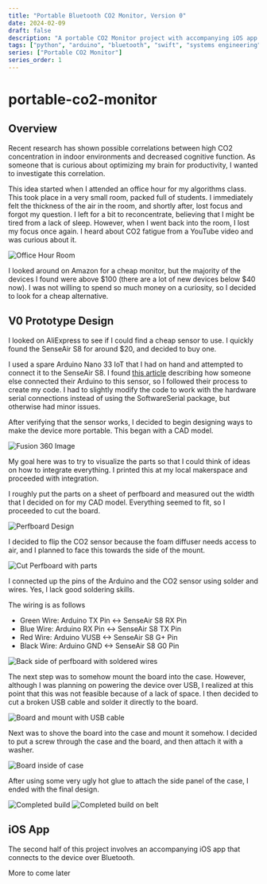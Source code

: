 ```yaml
---
title: "Portable Bluetooth CO2 Monitor, Version 0"
date: 2024-02-09
draft: false
description: "A portable CO2 Monitor project with accompanying iOS app for detecting excess CO2"
tags: ["python", "arduino", "bluetooth", "swift", "systems engineering"]
series: ["Portable CO2 Monitor"]
series_order: 1
---
```


# portable-co2-monitor

## Overview

Recent research has shown possible correlations between high CO2 concentration in indoor environments and decreased cognitive function. As someone that is curious about optimizing my brain for productivity, I wanted to investigate this correlation.

This idea started when I attended an office hour for my algorithms class. This took place in a very small room, packed full of students. I immediately felt the thickness of the air in the room, and shortly after, lost focus and forgot my question. I left for a bit to reconcentrate, believing that I might be tired from a lack of sleep. However, when I went back into the room, I lost my focus once again. I heard about CO2 fatigue from a YouTube video and was curious about it.

![Office Hour Room](Office%20Room.jpeg)

I looked around on Amazon for a cheap monitor, but the majority of the devices I found were above $100 (there are a lot of new devices below $40 now). I was not willing to spend so much money on a curiosity, so I decided to look for a cheap alternative.

## V0 Prototype Design

I looked on AliExpress to see if I could find a cheap sensor to use. I quickly found the SenseAir S8 for around $20, and decided to buy one.

I used a spare Arduino Nano 33 IoT that I had on hand and attempted to connect it to the SenseAir S8. I found [this article](https://karlduino.org/CO2monitor/) describing how someone else connected their Arduino to this sensor, so I followed their process to create my code. I had to slightly modify the code to work with the hardware serial connections instead of using the SoftwareSerial package, but otherwise had minor issues.

After verifying that the sensor works, I decided to begin designing ways to make the device more portable. This began with a CAD model.

![Fusion 360 Image](Fusion%20360%201.png)

My goal here was to try to visualize the parts so that I could think of ideas on how to integrate everything. I printed this at my local makerspace and proceeded with integration.

I roughly put the parts on a sheet of perfboard and measured out the width that I decided on for my CAD model. Everything seemed to fit, so I proceeded to cut the board.

![Perfboard Design](Design%201.jpg)

I decided to flip the CO2 sensor because the foam diffuser needs access to air, and I planned to face this towards the side of the mount.

![Cut Perfboard with parts](Design%203.jpg)

I connected up the pins of the Arduino and the CO2 sensor using solder and wires. Yes, I lack good soldering skills.

The wiring is as follows

- Green Wire: Arduino TX Pin <-> SenseAir S8 RX Pin
- Blue Wire: Arduino RX Pin <-> SenseAir S8 TX Pin
- Red Wire: Arduino VUSB <-> SenseAir S8 G+ Pin
- Black Wire: Arduino GND <-> SenseAir S8 G0 Pin

![Back side of perfboard with soldered wires](Design%202.jpg)

The next step was to somehow mount the board into the case. However, although I was planning on powering the device over USB, I realized at this point that this was not feasible because of a lack of space. I then decided to cut a broken USB cable and solder it directly to the board.

![Board and mount with USB cable](Assembling%201.jpg)

Next was to shove the board into the case and mount it somehow. I decided to put a screw through the case and the board, and then attach it with a washer.

![Board inside of case](Assembling%203.jpg)

After using some very ugly hot glue to attach the side panel of the case, I ended with the final design.

![Completed build](Final%202.jpg)
![Completed build on belt](Final%201.jpg)

## iOS App

The second half of this project involves an accompanying iOS app that connects to the device over Bluetooth.

More to come later